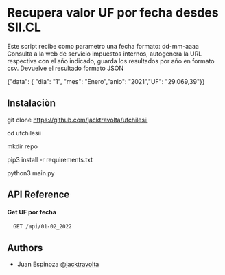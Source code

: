 
# Recupera valor UF por fecha desdes SII.CL

Este script recibe como parametro una fecha formato: dd-mm-aaaa 
Consulta a la web de servicio impuestos internos, 
autogenera la URL respectiva con el año indicado,
guarda los resultados por año en formato csv.
Devuelve el resultado formato JSON

{"data": { "dia": "1", "mes": "Enero","anio": "2021","UF": "29.069,39"}}

## Instalaciòn

git clone https://github.com/jacktravolta/ufchilesii

cd ufchilesii

mkdir repo

pip3 install -r requirements.txt

python3 main.py

## API Reference

#### Get UF por fecha

```https
  GET /api/01-02_2022
```

## Authors

- Juan Espinoza [@jacktravolta](https://github.com/jacktravolta/) 
